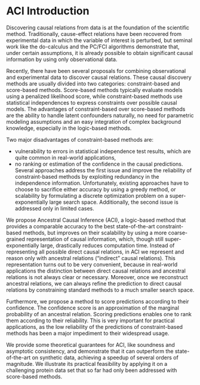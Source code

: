 ACI Introduction
================

Discovering causal relations from data is at the foundation of the scientific method. 
Traditionally, cause-effect relations have been recovered from experimental data in which the variable of interest is perturbed, 
but seminal work like the do-calculus and the PC/FCI algorithms demonstrate that, under certain assumptions, 
it is already possible to obtain significant causal information by using only observational data. 


Recently, there have been several proposals for combining observational and experimental data to discover causal relations. 
These causal discovery methods are usually divided into two categories: constraint-based and score-based methods. 
Score-based methods typically evaluate models using a penalized likelihood score, while constraint-based methods 
use statistical independences to express constraints over possible causal models. 
The advantages of constraint-based over score-based methods are the ability to handle latent confounders naturally, 
no need for parametric modeling assumptions and an easy integration of complex background knowledge, 
especially in the logic-based methods.


Two major disadvantages of constraint-based methods are: 
- vulnerability to errors in statistical independence test results, which are quite common in real-world applications,
- no ranking or estimation of the confidence in the causal predictions. Several approaches address the first issue and improve the reliability of constraint-based methods by exploiting redundancy in the independence information. Unfortunately, existing approaches have to choose to sacrifice either accuracy by using a greedy method, or scalability by formulating a discrete optimization problem on a super-exponentially large search space. 
Additionally, the second issue is addressed only in limited cases.


We propose Ancestral Causal Inference (ACI), a logic-based method that provides a comparable accuracy to the 
best state-of-the-art constraint-based methods, but improves on their scalability by using a more coarse-grained representation of 
causal information, which, though still super-exponentially large, drastically reduces computation time. 
Instead of representing all possible direct causal relations, in ACI we represent and reason only with ancestral relations 
(“indirect” causal relations). This representation turns out to be very convenient, because in real-world applications the 
distinction between direct causal relations and ancestral relations is not always clear or necessary. 
Moreover, once we reconstruct ancestral relations, we can always refine the prediction to direct causal relations by constraining 
standard methods to a much smaller search space.


Furthermore, we propose a method to score predictions according to their confidence. The confidence score is an approximation of 
the marginal probability of an ancestral relation. Scoring predictions enables one to rank them according to their reliability. 
This is very important for practical applications, as the low reliability of the predictions of constraint-based methods has been 
a major impediment to their widespread usage. 


We provide some theoretical guarantees for ACI, like soundness and asymptotic consistency, and demonstrate that it can outperform 
the state-of-the-art on synthetic data, achieving a speedup of several orders of magnitude. 
We illustrate its practical feasibility by applying it on a challenging protein data set that so far had only been addressed with 
score-based methods.

